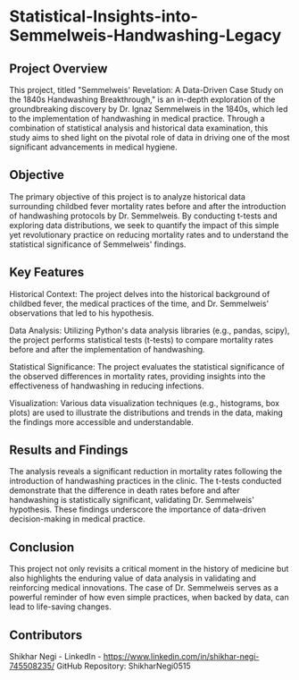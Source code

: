 # Statistical-Insights-into-Semmelweis-Handwashing-Legacy
## Project Overview
This project, titled "Semmelweis' Revelation: A Data-Driven Case Study on the 1840s Handwashing Breakthrough," is an in-depth exploration of the groundbreaking discovery by Dr. Ignaz Semmelweis in the 1840s, which led to the implementation of handwashing in medical practice. Through a combination of statistical analysis and historical data examination, this study aims to shed light on the pivotal role of data in driving one of the most significant advancements in medical hygiene.

## Objective
The primary objective of this project is to analyze historical data surrounding childbed fever mortality rates before and after the introduction of handwashing protocols by Dr. Semmelweis. By conducting t-tests and exploring data distributions, we seek to quantify the impact of this simple yet revolutionary practice on reducing mortality rates and to understand the statistical significance of Semmelweis' findings.

## Key Features
Historical Context: The project delves into the historical background of childbed fever, the medical practices of the time, and Dr. Semmelweis' observations that led to his hypothesis.

Data Analysis: Utilizing Python's data analysis libraries (e.g., pandas, scipy), the project performs statistical tests (t-tests) to compare mortality rates before and after the implementation of handwashing.

Statistical Significance: The project evaluates the statistical significance of the observed differences in mortality rates, providing insights into the effectiveness of handwashing in reducing infections.

Visualization: Various data visualization techniques (e.g., histograms, box plots) are used to illustrate the distributions and trends in the data, making the findings more accessible and understandable.

## Results and Findings
The analysis reveals a significant reduction in mortality rates following the introduction of handwashing practices in the clinic. The t-tests conducted demonstrate that the difference in death rates before and after handwashing is statistically significant, validating Dr. Semmelweis' hypothesis. These findings underscore the importance of data-driven decision-making in medical practice.

## Conclusion
This project not only revisits a critical moment in the history of medicine but also highlights the enduring value of data analysis in validating and reinforcing medical innovations. The case of Dr. Semmelweis serves as a powerful reminder of how even simple practices, when backed by data, can lead to life-saving changes.

## Contributors
Shikhar Negi - LinkedIn - https://www.linkedin.com/in/shikhar-negi-745508235/
GitHub Repository: ShikharNegi0515
